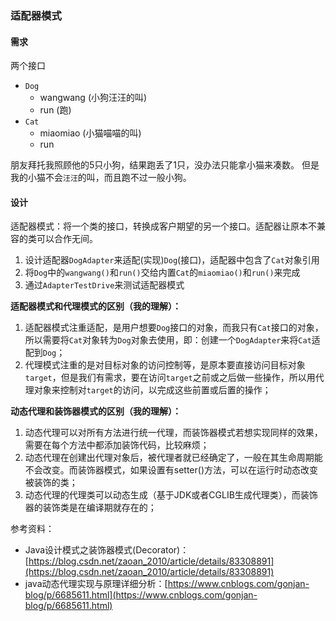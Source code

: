 ### 适配器模式

#### 需求

两个接口

+ `Dog`
    * wangwang (小狗汪汪的叫)
    * run (跑)
+ `Cat`
    * miaomiao (小猫喵喵的叫)
    * run

朋友拜托我照顾他的5只小狗，结果跑丢了1只，没办法只能拿小猫来凑数。
但是我的小猫不会`汪汪`的叫，而且跑不过一般小狗。

#### 设计

适配器模式：将一个类的接口，转换成客户期望的另一个接口。适配器让原本不兼容的类可以合作无间。

1. 设计适配器`DogAdapter`来适配(实现)`Dog`(接口)，适配器中包含了`Cat`对象引用
2. 将`Dog`中的`wangwang()`和`run()`交给内置`Cat`的`miaomiao()`和`run()`来完成
3. 通过`AdapterTestDrive`来测试适配器模式

**适配器模式和代理模式的区别（我的理解）：**

1. 适配器模式注重适配，是用户想要`Dog`接口的对象，而我只有`Cat`接口的对象，所以需要将`Cat`对象转为`Dog`对象去使用，即：创建一个`DogAdapter`来将`Cat`适配到`Dog`；
2. 代理模式注重的是对目标对象的访问控制等，是原本要直接访问目标对象`target`，但是我们有需求，要在访问`target`之前或之后做一些操作，所以用代理对象来控制对`target`的访问，以完成这些前置或后置的操作；

**动态代理和装饰器模式的区别（我的理解）：**

1. 动态代理可以对所有方法进行统一代理，而装饰器模式若想实现同样的效果，需要在每个方法中都添加装饰代码，比较麻烦；
2. 动态代理在创建出代理对象后，被代理者就已经确定了，一般在其生命周期能不会改变。而装饰器模式，如果设置有setter()方法，可以在运行时动态改变被装饰的类；
3. 动态代理的代理类可以动态生成（基于JDK或者CGLIB生成代理类），而装饰器的装饰类是在编译期就存在的；

参考资料：
- Java设计模式之装饰器模式(Decorator)：[https://blog.csdn.net/zaoan_2010/article/details/83308891](https://blog.csdn.net/zaoan_2010/article/details/83308891)
- java动态代理实现与原理详细分析：[https://www.cnblogs.com/gonjan-blog/p/6685611.html](https://www.cnblogs.com/gonjan-blog/p/6685611.html)
